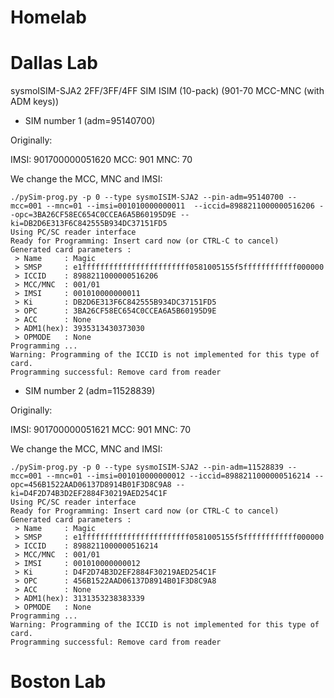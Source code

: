 # Homelab

# Dallas Lab

sysmoISIM-SJA2 2FF/3FF/4FF SIM ISIM (10-pack) (901-70 MCC-MNC (with ADM keys))

* SIM number 1 (adm=95140700) 

Originally:

IMSI: 901700000051620
MCC: 901
MNC: 70

We change the MCC, MNC and IMSI:

```
./pySim-prog.py -p 0 --type sysmoISIM-SJA2 --pin-adm=95140700 --mcc=001 --mnc=01 --imsi=001010000000011  --iccid=8988211000000516206 --opc=3BA26CF58EC654C0CCEA6A5B60195D9E --ki=DB2D6E313F6C842555B934DC37151FD5
Using PC/SC reader interface
Ready for Programming: Insert card now (or CTRL-C to cancel)
Generated card parameters :
 > Name     : Magic
 > SMSP     : e1ffffffffffffffffffffffff0581005155f5ffffffffffff000000
 > ICCID    : 8988211000000516206
 > MCC/MNC  : 001/01
 > IMSI     : 001010000000011
 > Ki       : DB2D6E313F6C842555B934DC37151FD5
 > OPC      : 3BA26CF58EC654C0CCEA6A5B60195D9E
 > ACC      : None
 > ADM1(hex): 3935313430373030
 > OPMODE   : None
Programming ...
Warning: Programming of the ICCID is not implemented for this type of card.
Programming successful: Remove card from reader
```

* SIM number 2 (adm=11528839)

Originally:

IMSI: 901700000051621
MCC: 901
MNC: 70

We change the MCC, MNC and IMSI:

```
./pySim-prog.py -p 0 --type sysmoISIM-SJA2 --pin-adm=11528839 --mcc=001 --mnc=01 --imsi=001010000000012 --iccid=8988211000000516214 --opc=456B1522AAD06137D8914B01F3D8C9A8 --ki=D4F2D74B3D2EF2884F30219AED254C1F
Using PC/SC reader interface
Ready for Programming: Insert card now (or CTRL-C to cancel)
Generated card parameters :
 > Name     : Magic
 > SMSP     : e1ffffffffffffffffffffffff0581005155f5ffffffffffff000000
 > ICCID    : 8988211000000516214
 > MCC/MNC  : 001/01
 > IMSI     : 001010000000012
 > Ki       : D4F2D74B3D2EF2884F30219AED254C1F
 > OPC      : 456B1522AAD06137D8914B01F3D8C9A8
 > ACC      : None
 > ADM1(hex): 3131353238383339
 > OPMODE   : None
Programming ...
Warning: Programming of the ICCID is not implemented for this type of card.
Programming successful: Remove card from reader
```

# Boston Lab
